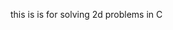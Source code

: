 this is is for solving 2d problems in C





































































































































































